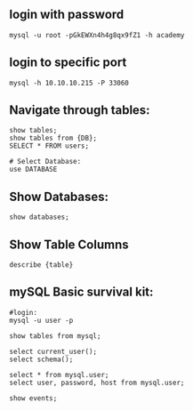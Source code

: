 ## login with password

```
mysql -u root -pGkEWXn4h4g8qx9fZ1 -h academy
```

## login to specific port

```
mysql -h 10.10.10.215 -P 33060
```

## Navigate through tables:

```
show tables;
show tables from {DB};
SELECT * FROM users;

# Select Database:
use DATABASE
```

## Show Databases:

```
show databases;
```

## Show Table Columns
```
describe {table}
```

## mySQL Basic survival kit:

```
#login:
mysql -u user -p

show tables from mysql;

select current_user(); 
select schema();

select * from mysql.user;
select user, password, host from mysql.user;

show events;

```